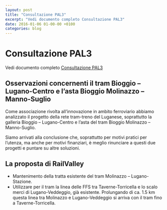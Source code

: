 ```yaml
---
layout: post
title: "Consultazione PAL3"
excerpt: "Vedi documento completo Consultazione PAL3"
date: 2016-01-06 01-00-00 +0100
categories: blog
---
```


# Consultazione PAL3

Vedi documento completo [Consultazione PAL3](/files/consultazione%5Fpal3%5F06%5F01%5F2015.pdf)

## Osservazioni concernenti il tram Bioggio – Lugano-Centro e l’asta Bioggio Molinazzo – Manno-Suglio

Come associazione rivolta all’innovazione in ambito ferroviario abbiamo analizzato il progetto della rete tram-treno del Luganese, soprattutto la galleria Bioggio – Lugano-Centro e l’asta del tram Bioggio Molinazzo – Manno-Suglio.

Siamo arrivati alla conclusione che, soprattutto per motivi pratici per l’utenza, ma anche per motivi finanziari, è meglio rinunciare a questi due progetti e puntare su altre soluzioni.

## La proposta di RailValley

* Mantenimento della tratta esistente del tram Molinazzo – Lugano-Stazione.
* Utilizzare per il tram la linea delle FFS tra Taverne-Torricella e lo scalo merci di Lugano-Veddeggio, già esistente. Prolungando di ca. 1.5 km questa linea tra Molinazzo e Lugano-Veddeggio si arriva con il tram fino a Taverne-Torricella.

